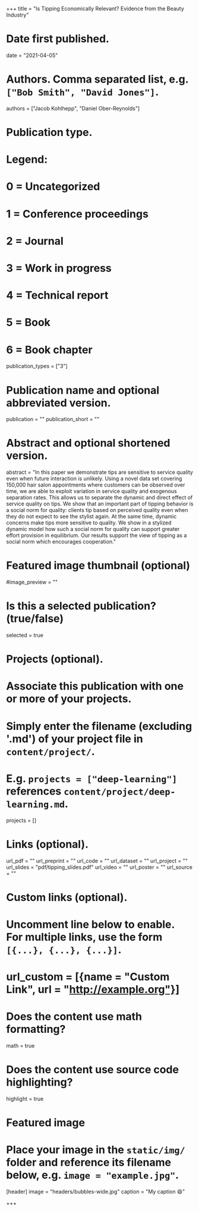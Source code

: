 +++
title = "Is Tipping Economically Relevant? Evidence from the Beauty Industry"

# Date first published.
date = "2021-04-05"

# Authors. Comma separated list, e.g. `["Bob Smith", "David Jones"]`.
authors = ["Jacob Kohlhepp", "Daniel Ober-Reynolds"]

# Publication type.
# Legend:
# 0 = Uncategorized
# 1 = Conference proceedings
# 2 = Journal
# 3 = Work in progress
# 4 = Technical report
# 5 = Book
# 6 = Book chapter
publication_types = ["3"]

# Publication name and optional abbreviated version.
publication = ""
publication_short = ""

# Abstract and optional shortened version.
abstract = "In this paper we demonstrate tips are sensitive to service quality even when future interaction is unlikely. Using a novel data set covering 150,000 hair salon appointments where customers can be observed over time, we are able to exploit variation in service quality and exogenous separation rates. This allows us to separate the dynamic and direct effect of service quality on tips. We show that an important part of tipping behavior is a social norm for quality: clients tip based on perceived quality even when they do not expect to see the stylist again. At the same time, dynamic concerns make tips more sensitive to quality. We show in a stylized dynamic model how such a social norm for quality can support greater effort provision in equilibrium. Our results support the view of tipping as a social norm which encourages cooperation."

# Featured image thumbnail (optional)
#image_preview = ""

# Is this a selected publication? (true/false)
selected = true

# Projects (optional).
#   Associate this publication with one or more of your projects.
#   Simply enter the filename (excluding '.md') of your project file in `content/project/`.
#   E.g. `projects = ["deep-learning"]` references `content/project/deep-learning.md`.
projects = []

# Links (optional).

url_pdf = ""
url_preprint = ""
url_code = ""
url_dataset = ""
url_project = ""
url_slides = "pdf/tipping_slides.pdf"
url_video = ""
url_poster = ""
url_source = ""

# Custom links (optional).
#   Uncomment line below to enable. For multiple links, use the form `[{...}, {...}, {...}]`.
# url_custom = [{name = "Custom Link", url = "http://example.org"}]

# Does the content use math formatting?
math = true

# Does the content use source code highlighting?
highlight = true

# Featured image
# Place your image in the `static/img/` folder and reference its filename below, e.g. `image = "example.jpg"`.
[header]
image = "headers/bubbles-wide.jpg"
caption = "My caption 😄"

+++
